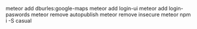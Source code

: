 meteor add dburles:google-maps
meteor add login-ui
meteor add login-paswords
meteor remove autopublish
meteor remove insecure
meteor npm i -S casual

